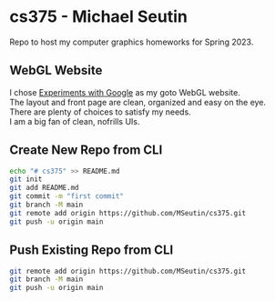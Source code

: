# cs375 - Michael Seutin 
Repo to host my computer graphics homeworks for Spring 2023.

## WebGL Website
I chose [Experiments with Google](https://experiments.withgoogle.com/search?q=WebGL) as my goto WebGL website.  
The layout and front page are clean, organized and easy on the eye.  
There are plenty of choices to satisfy my needs.  
I am a big fan of clean, nofrills UIs. 

## Create New Repo from CLI
```bash
echo "# cs375" >> README.md
git init
git add README.md
git commit -m "first commit"
git branch -M main
git remote add origin https://github.com/MSeutin/cs375.git
git push -u origin main
```

## Push Existing Repo from CLI
```bash
git remote add origin https://github.com/MSeutin/cs375.git
git branch -M main
git push -u origin main
```